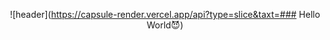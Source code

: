 <div align="center">
  
![header](https://capsule-render.vercel.app/api?type=slice&taxt=### Hello World😈)
</div>


